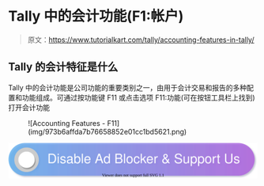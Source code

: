 # Tally 中的会计功能(F1:帐户)

> 原文：<https://www.tutorialkart.com/tally/accounting-features-in-tally/>

## Tally 的会计特征是什么

Tally 中的会计功能是公司功能的重要类别之一，由用于会计交易和报告的多种配置和功能组成。可通过按功能键 F11 或点击选项 F11:功能(可在按钮工具栏上找到)打开会计功能

<figure class="aligncenter">![Accounting Features - F11](img/973b6affda7b76658852e01cc1bd5621.png)</figure>

[![](img/925da31b32d6bc3827932f6c8afb11bb.png)](https://www.tutorialkart.com/)